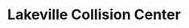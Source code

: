 ---
title: "Lakeville Collision Center"
url: /lakeville/lakeville-collision-center/
shop: Autowerkstatt
---